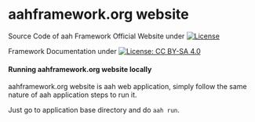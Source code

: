 # aahframework.org website

Source Code of aah Framework Official Website under [![License](https://img.shields.io/github/license/go-aah/website.svg)](LICENSE)

Framework Documentation under [![License: CC BY-SA 4.0](https://img.shields.io/badge/License-CC%20BY--SA%204.0-blue.svg)](http://creativecommons.org/licenses/by-sa/4.0/)

#### Running aahframework.org website locally

aahframework.org website is aah web application, simply follow the same nature of aah application steps to run it.

Just go to application base directory and do `aah run`.
